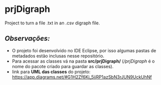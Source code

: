 # prjDigraph
Project to turn a file .txt in an .csv digraph file. 

## *Observações:*
- O projeto foi desenvolvido no IDE Eclipse, por isso algumas pastas de metadados estão inclusas nesse repositório.
- Para acessar as classes vá na pasta **src/prjDigraph/** (*/prjDigraph* é o nome do pacote criado para guardar as classes).
- link para **UML das classes** do projeto: https://app.diagrams.net/#G1H2Zf6Kj_5ijRP1azSbN3rJUN9UckUhNf

